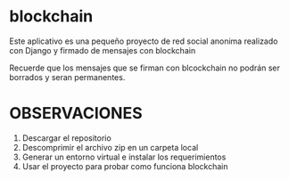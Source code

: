# blockchain

Este aplicativo es una pequeño proyecto de red social anonima realizado con Django y firmado de mensajes con blockchain

Recuerde que los mensajes que se firman con blcockchain no podrán ser borrados y seran permanentes.

# OBSERVACIONES

1. Descargar el repositorio
2. Descomprimir el archivo zip en un carpeta local
3. Generar un entorno virtual e instalar los requerimientos
4. Usar el proyecto para probar como funciona blockchain
